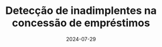 ---
title: Detecção de inadimplentes na concessão de empréstimos
summary: Foi utilizado técnicas avançadas de análise de dados para detectar padrões e extrair insights dos dados, modelos de regressão binária clássico e bayesiano com função de ligação asssimétrica e modelos ensemble. Ferramentas Python (pacotes pandas, numpy, sklearn, statsmodels, pystan, matplotlib, seaborn, ...) Mais detalhes clicar na imagem para ser redirecionado no link do github.
tags : 
 - projetos
date: 2024-07-29
external_link: https://github.com/Gabrielbbe/loan_default_classifier
---